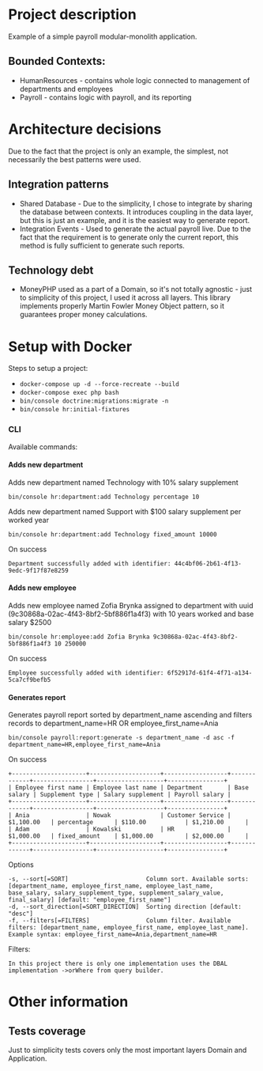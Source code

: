 # Project description

Example of a simple payroll modular-monolith application.

## Bounded Contexts:

- HumanResources - contains whole logic connected to management of departments and employees
- Payroll - contains logic with payroll, and its reporting

# Architecture decisions

Due to the fact that the project is only an example, the simplest, not necessarily the best patterns were used.

## Integration patterns

- Shared Database - Due to the simplicity, I chose to integrate by sharing the database between contexts. It introduces coupling in the data layer, but this is just an example, and it is the easiest way to generate report.
- Integration Events - Used to generate the actual payroll live. Due to the fact that the requirement is to generate only the current report, this method is fully sufficient to generate such reports.

## Technology debt

- MoneyPHP used as a part of a Domain, so it's not totally agnostic - just to simplicity of this project, I used it across all layers. This library implements properly Martin Fowler Money Object pattern, so it guarantees proper money calculations.

# Setup with Docker
Steps to setup a project:

- `docker-compose up -d --force-recreate --build`
- `docker-compose exec php bash`
- `bin/console doctrine:migrations:migrate -n`
- `bin/console hr:initial-fixtures`

### CLI

Available commands:

#### Adds new department
    
Adds new department named Technology with 10% salary supplement
    
    bin/console hr:department:add Technology percentage 10

Adds new department named Support with $100 salary supplement per worked year

    bin/console hr:department:add Technology fixed_amount 10000

On success

    Department successfully added with identifier: 44c4bf06-2b61-4f13-9edc-9f17f87e8259

#### Adds new employee

Adds new employee named Zofia Brynka assigned to department with uuid (9c30868a-02ac-4f43-8bf2-5bf886f1a4f3) with 10 years worked and base salary $2500

    bin/console hr:employee:add Zofia Brynka 9c30868a-02ac-4f43-8bf2-5bf886f1a4f3 10 250000

On success

    Employee successfully added with identifier: 6f52917d-61f4-4f71-a134-5ca7cf9befb5

#### Generates report 

Generates payroll report sorted by department_name ascending and filters records to department_name=HR OR employee_first_name=Ania

    bin/console payroll:report:generate -s department_name -d asc -f department_name=HR,employee_first_name=Ania

On success

    +---------------------+--------------------+------------------+-------------+-----------------+-------------------+----------------+
    | Employee first name | Employee last name | Department       | Base salary | Supplement type | Salary supplement | Payroll salary |
    +---------------------+--------------------+------------------+-------------+-----------------+-------------------+----------------+
    | Ania                | Nowak              | Customer Service | $1,100.00   | percentage      | $110.00           | $1,210.00      |
    | Adam                | Kowalski           | HR               | $1,000.00   | fixed_amount    | $1,000.00         | $2,000.00      |
    +---------------------+--------------------+------------------+-------------+-----------------+-------------------+----------------+

Options

    -s, --sort[=SORT]                      Column sort. Available sorts: [department_name, employee_first_name, employee_last_name, base_salary, salary_supplement_type, supplement_salary_value, final_salary] [default: "employee_first_name"]
    -d, --sort_direction[=SORT_DIRECTION]  Sorting direction [default: "desc"]
    -f, --filters[=FILTERS]                Column filter. Available filters: [department_name, employee_first_name, employee_last_name]. Example syntax: employee_first_name=Ania,department_name=HR

Filters:
    
    In this project there is only one implementation uses the DBAL implementation ->orWhere from query builder.

# Other information

## Tests coverage

Just to simplicity tests covers only the most important layers Domain and Application.
